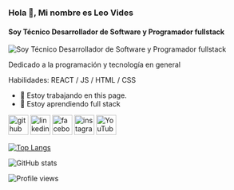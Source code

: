 ### Hola 👋, Mi nombre es Leo Vides
#### Soy Técnico Desarrollador de Software y Programador fullstack
![Soy Técnico Desarrollador de Software y Programador fullstack](https://media.istockphoto.com/id/1174088603/es/foto/placa-de-circuito.jpg?s=612x612&w=0&k=20&c=dM4B1Ckn9OgYpNv_t-W_tA3r0zsJUBK9PuzpFBokP8Q=)

Dedicado a la programación y tecnología en general

Habilidades:  REACT / JS / HTML / CSS

- 🔭 Estoy trabajando en this page. 
- 🌱 Estoy aprendiendo full stack 


[<img src='https://cdn.jsdelivr.net/npm/simple-icons@3.0.1/icons/github.svg' alt='github' height='40'>](https://github.com/leo-vides)  [<img src='https://cdn.jsdelivr.net/npm/simple-icons@3.0.1/icons/linkedin.svg' alt='linkedin' height='40'>](https://www.linkedin.com/in/leo-vides/)  [<img src='https://cdn.jsdelivr.net/npm/simple-icons@3.0.1/icons/facebook.svg' alt='facebook' height='40'>](https://www.facebook.com/leovides)  [<img src='https://cdn.jsdelivr.net/npm/simple-icons@3.0.1/icons/instagram.svg' alt='instagram' height='40'>](https://www.instagram.com/leovides/)  [<img src='https://cdn.jsdelivr.net/npm/simple-icons@3.0.1/icons/youtube.svg' alt='YouTube' height='40'>](https://www.youtube.com/channel/leo-vides)  

[![Top Langs](https://github-readme-stats.vercel.app/api/top-langs/?username=leo-vides)](https://github.com/anuraghazra/github-readme-stats)

![GitHub stats](https://github-readme-stats.vercel.app/api?username=leo-vides&show_icons=true)  

![Profile views](https://gpvc.arturio.dev/leo-vides)  
